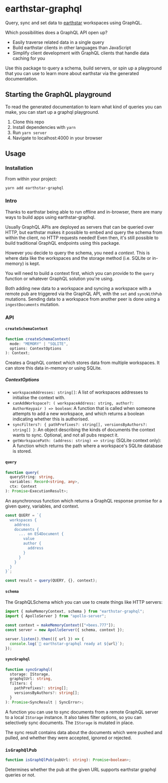 # earthstar-graphql

Query, sync and set data to [earthstar](https://github.com/cinnamon-bun/earthstar) workspaces using GraphQL.

Which possibilities does a GraphQL API open up?

- Easily traverse related data in a single query
- Build earthstar clients in other languages than JavaScript
- Simplify client development with GraphQL clients that handle data caching for you

Use this package to query a schema, build servers, or spin up a playground that you can use to learn more about earthstar via the generated documentation.

## Starting the GraphQL playground

To read the generated documentation to learn what kind of queries you can make, you can start up a graphql playground.

1. Clone this repo
2. Install dependencies with `yarn`
3. Run `yarn server`
4. Navigate to localhost:4000 in your browser

## Usage

### Installation

From within your project:

```
yarn add earthstar-graphql
```

### Intro

Thanks to earthstar being able to run offline and in-browser, there are many ways to build apps using earthstar-graphql.

Usually GraphQL APIs are deployed as servers that can be queried over HTTP, but earthstar makes it possible to embed and query the schema from within the client, no HTTP requests needed!
Even then, it's still possible to build traditional GraphQL endpoints using this package.

However you decide to query the schema, you need a _context_. This is where data like the workspaces and the storage method (i.e. SQLite or in-memory) is kept.

You will need to build a context first, which you can provide to the `query` function or whatever GraphQL solution you're using.

Both adding new data to a workspace and syncing a workspace with a remote pub are triggered via the GraphQL API, with the `set` and `syncWithPub` mutations. Sending data to a workspace from another peer is done using a `ingestDocuments` mutation.

### API

#### `createSchemaContext`

```ts
function createSchemaContext(
  mode: "MEMORY" | "SQLITE",
  options: ContextOptions
): Context;
```

Creates a GraphQL context which stores data from multiple workspaces. It can store this data in-memory or using SQLite.

##### ContextOptions

- `workspaceAddresses: string[]`: A list of workspaces addresses to initialise the context with.
- `canAddWorkspace?: ( workspaceAddress: string, author?: AuthorKeypair ) => boolean`: A function that is called when someone attempts to add a new workspace, and which returns a boolean indicating whether this is authorised.
- `syncFilters?: { pathPrefixes?: string[], versionsByAuthors?: string[] }`: An object describing the kinds of documents the context wants to sync. Optional, and not all pubs respect it.
- `getWorkspacePath: (address: string) => string`: (SQLite context only): A function which returns the path where a workspace's SQLite database is stored.

#### `query`

```ts
function query(
  queryString: string,
  variables: Record<string, any>,
  ctx: Context
): Promise<ExecutionResult>;
```

An asynchronous function which returns a GraphQL response promise for a given query, variables, and context.

```ts
const QUERY = `{
  workspaces {
    address
    documents {
      ... on ES4Document {
        value
        author {
          address
        }
      }
    }
  }  
}`;

const result = query(QUERY, {}, context);
```

#### `schema`

The GraphQLSchema which you can use to create things like HTTP servers:

```js
import { makeMemoryContext, schema } from "earthstar-graphql";
import { ApolloServer } from "apollo-server";

const context = makeMemoryContext(["+bees.777"]);
const server = new ApolloServer({ schema, context });

server.listen().then(({ url }) => {
  console.log(`🍄 earthstar-graphql ready at ${url}`);
});
```

#### `syncGraphql`

```ts
function syncGraphql(
  storage: IStorage,
  graphqlUrl: string,
  filters: {
    pathPrefixes?: string[];
    versionsByAuthors?: string[];
  }
): Promise<SyncResult | SyncError>;
```

A function you can use to sync documents from a remote GraphQL server to a local `IStorage` instance. It also takes filter options, so you can selectively sync documents. The `IStorage` is mutated in place.

The sync result contains data about the documents which were pushed and pulled, and whether they were accepted, ignored or rejected.

### `isGraphQlPub`

```ts
function isGraphQlPub(pubUrl: string): Promise<boolean>;
```

Determines whether the pub at the given URL supports earthstar graphql queries or not.
